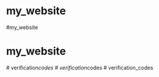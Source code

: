 # my_website
#my_website
# my_website
#   v e r i f i c a t i o n _ c o d e s  
 #   v e r i f i c a t i o n _ c o d e s  
 #   v e r i f i c a t i o n _ c o d e s  
 
